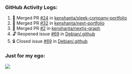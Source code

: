 

  <h3>GitHub Activity Logs:</h3>

  <!--START_SECTION:activity-->

1. 🎉 Merged PR [#24](https://github.com/kenshanta/sleek-company-portfolio/pull/24) in [kenshanta/sleek-company-portfolio](https://github.com/kenshanta/sleek-company-portfolio)
2. 🎉 Merged PR [#32](https://github.com/kenshanta/next-portfolio/pull/32) in [kenshanta/next-portfolio](https://github.com/kenshanta/next-portfolio)
3. 🎉 Merged PR [#2](https://github.com/kenshanta/nextjs-graph/pull/2) in [kenshanta/nextjs-graph](https://github.com/kenshanta/nextjs-graph)
4. 🔓 Reopened issue [#69](https://github.com/Debian/.github/issues/69) in [Debian/.github](https://github.com/Debian/.github)
5. 🔒 Closed issue [#69](https://github.com/Debian/.github/issues/69) in [Debian/.github](https://github.com/Debian/.github)
      <!--END_SECTION:activity-->




### Just for my ego:

![](https://komarev.com/ghpvc/?username=kenshanta&color=orange&style=for-the-badge)
